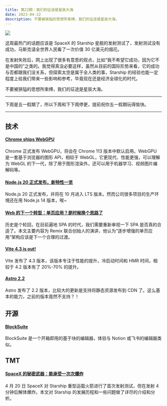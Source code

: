 ```yaml
---
title: 第22期：我们的征途是星辰大海
date: 2023-04-22
description: 不要被狭隘的思想所束缚，我们的征途是星辰大海。
---
```


![](/static/weekly/issue-22-cover.jpg)

这周最热门的话题应该是 SpaceX 的 Starship 星舰的发射测试了，发射测试没有成功，马斯克请全世界人民看了一次价值 30 亿美元的烟花。

在发射失败后，网上出现了很多有意思的观点，比如“我不希望它成功，因为它不是中国的”之类的。我觉得真没必要这样，虽然从目前的国际形势来看，它的成功与否都跟我们没关系，但探索太空是属于全人类的事，Starship 的经验也能一定程度上给我们带来一些影响和参考，毕竟现在还是经济全球化的时代。

不要被狭隘的思想所束缚，我们的征途是星辰大海。

<hr />

下周是五一假期了，所以下周和下下周停更，提前祝你五一假期玩得愉快。

<hr />

## 技术

#### [Chrome ships WebGPU](https://developer.chrome.com/blog/webgpu-release/)

Chrome 正式发布 WebGPU，将会在 Chrome 113 版本中默认启用。WebGPU 是一套基于浏览器的图形 API，相较于 WebGL，它更现代、性能更强，可以理解为 WebGL 的下一代，除了用于图形渲染外，还可以用于机器学习、视频图片编解码等。

#### [Node.js 20 正式发布，新特性一览](https://mp.weixin.qq.com/s/R4Bji3zE7yzbjTycrV1BDQ)

Node.js 20 正式发布，并将在 10 月进入 LTS 版本。然而公司很多项目的生产环境还在用 Node.js 14 版本，唉~

#### [Web 的下一个转型：单页应用？是时候换个思路了](https://mp.weixin.qq.com/s/9TcsXPcwx7LGE0NyDHl4Gg)

历史是个轮回，在目前遍地 SPA 的时代，我们需要重新审视一下 SPA 是否真的合适了。本文主要内容为 Remix 联合创始人的演讲，他认为“逐步增强的单页应用”架构应该是下一个合理的过渡。

#### [Vite 4.3 is out!](https://vitejs.dev/blog/announcing-vite4-3.html)

Vite 发布了 4.3 版本，该版本专注于性能的提升，冷启动时间和 HMR 时间，相较于 4.2 版本有了 20%-70% 的提升。

#### [Astro 2.2](https://astro.build/blog/astro-220)

Astro 发布了 2.2 版本，比较大的更新是支持将静态资源发布到 CDN 了。这么基本的能力，之前的版本竟然不支持？！

## 开源

#### [BlockSuite](https://github.com/toeverything/blocksuite)

BlockSuite 是一个开箱即用的基于块的编辑器，体验与 Notion 或飞书的编辑器类似。

## TMT

#### [SpaceX 的秘密武器：能承受一次次爆炸](https://mp.weixin.qq.com/s/fjUCgVOlCw7GXu-7aG-fSg)

4 月 20 日 SpaceX 对 Starship 重型运载火箭进行了首次发射测试，但在发射 4 分钟后解体爆炸。本文对 Starship 的发展历程和一些问题做了详尽的介绍和分析。
